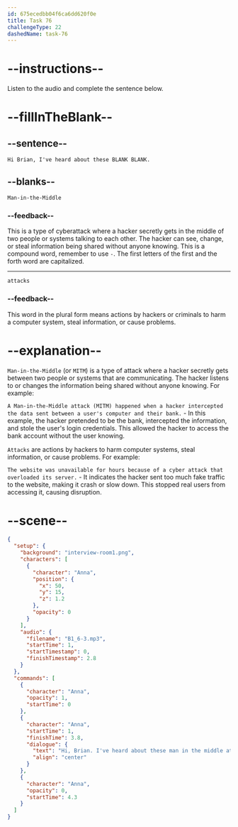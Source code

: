 ```yaml
---
id: 675ecedbb04f6ca6dd620f0e
title: Task 76
challengeType: 22
dashedName: task-76
---
```


<!-- (Audio) Anna: Hi Brian, I've heard about these Man-in-the-Middle attacks. -->

# --instructions--

Listen to the audio and complete the sentence below.

# --fillInTheBlank--

## --sentence--

`Hi Brian, I've heard about these BLANK BLANK.`

## --blanks--

`Man-in-the-Middle`

### --feedback--

This is a type of cyberattack where a hacker secretly gets in the middle of two people or systems talking to each other. The hacker can see, change, or steal information being shared without anyone knowing. This is a compound word, remember to use `-`. The first letters of the first and the forth word are capitalized.

---

`attacks`

### --feedback--

This word in the plural form means actions by hackers or criminals to harm a computer system, steal information, or cause problems.

# --explanation--

`Man-in-the-Middle` (or `MITM`) is a type of attack where a hacker secretly gets between two people or systems that are communicating. The hacker listens to or changes the information being shared without anyone knowing. For example:

`A Man-in-the-Middle attack (MITM) happened when a hacker intercepted the data sent between a user's computer and their bank.` - In this example, the hacker pretended to be the bank, intercepted the information, and stole the user's login credentials. This allowed the hacker to access the bank account without the user knowing.

`Attacks` are actions by hackers to harm computer systems, steal information, or cause problems. For example:

`The website was unavailable for hours because of a cyber attack that overloaded its server.` - It indicates the hacker sent too much fake traffic to the website, making it crash or slow down. This stopped real users from accessing it, causing disruption.

# --scene--

```json
{
  "setup": {
    "background": "interview-room1.png",
    "characters": [
      {
        "character": "Anna",
        "position": {
          "x": 50,
          "y": 15,
          "z": 1.2
        },
        "opacity": 0
      }
    ],
    "audio": {
      "filename": "B1_6-3.mp3",
      "startTime": 1,
      "startTimestamp": 0,
      "finishTimestamp": 2.8
    }
  },
  "commands": [
    {
      "character": "Anna",
      "opacity": 1,
      "startTime": 0
    },
    {
      "character": "Anna",
      "startTime": 1,
      "finishTime": 3.8,
      "dialogue": {
        "text": "Hi, Brian. I've heard about these man in the middle attacks.",
        "align": "center"
      }
    },
    {
      "character": "Anna",
      "opacity": 0,
      "startTime": 4.3
    }
  ]
}
```
